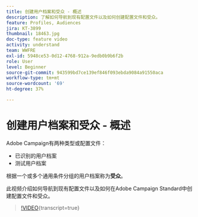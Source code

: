 ```yaml
---
title: 创建用户档案和受众 - 概述
description: 了解如何导航到现有配置文件以及如何创建配置文件和受众。
feature: Profiles, Audiences
jira: KT-3899
thumbnail: 18463.jpg
doc-type: feature video
activity: understand
team: WWFRE
exl-id: 5948ce53-0d12-4768-912a-9edb0b9b6f2b
role: User
level: Beginner
source-git-commit: 943599bd7ce139ef846f093ebda9084a91550aca
workflow-type: tm+mt
source-wordcount: '69'
ht-degree: 37%

---
```


# 创建用户档案和受众 - 概述

Adobe Campaign有两种类型或配置文件：

* 已识别的用户档案
* 测试用户档案

根据一个或多个通用条件分组的用户档案称为&#x200B;**受众**。

此视频介绍如何导航到现有配置文件以及如何在Adobe Campaign Standard中创建配置文件和受众。

>[!VIDEO](https://video.tv.adobe.com/v/18463/?learn=on){transcript=true}
